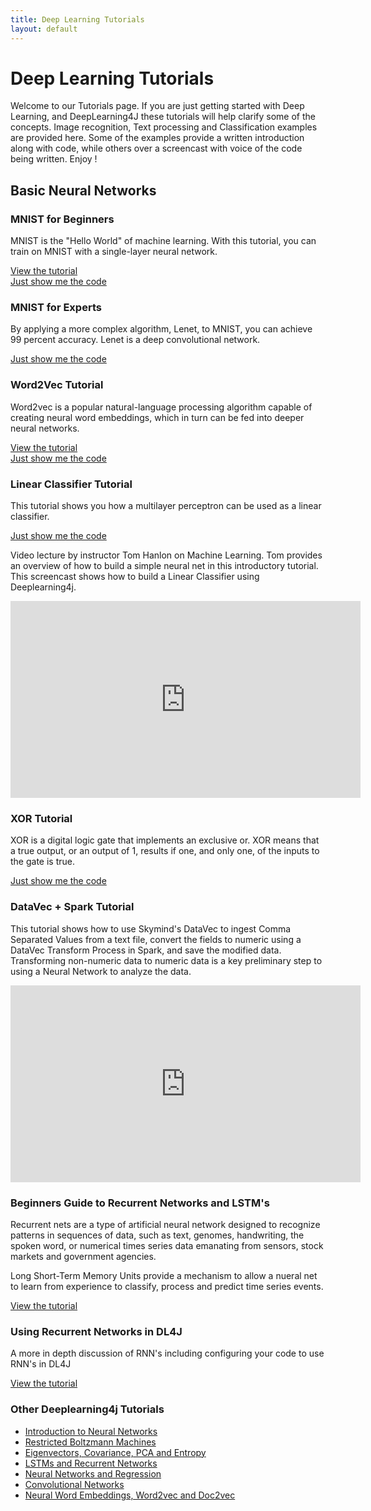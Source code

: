 ```yaml
---
title: Deep Learning Tutorials
layout: default
---
```


# Deep Learning Tutorials

Welcome to our Tutorials page. If you are just getting started with Deep Learning, and DeepLearning4J these tutorials will help clarify some of the concepts. Image recognition, Text processing and Classification examples are provided here. Some of the examples provide a written introduction along with code, while others over a screencast with voice of the code being written. Enjoy !

## Basic Neural Networks

### MNIST for Beginners

MNIST is the "Hello World" of machine learning. With this tutorial, you can train on MNIST with a single-layer neural network.

[View the tutorial](http://deeplearning4j.org/mnist-for-beginners.html)<br>
[Just show me the code](https://github.com/deeplearning4j/dl4j-examples/blob/master/dl4j-examples/src/main/java/org/deeplearning4j/examples/feedforward/mnist/MLPMnistSingleLayerExample.java)

### MNIST for Experts

By applying a more complex algorithm, Lenet, to MNIST, you can achieve 99 percent accuracy. Lenet is a deep convolutional network.

[Just show me the code](https://github.com/deeplearning4j/dl4j-examples/blob/master/dl4j-examples/src/main/java/org/deeplearning4j/examples/convolution/LenetMnistExample.java)

### Word2Vec Tutorial

Word2vec is a popular natural-language processing algorithm capable of creating neural word embeddings, which in turn can be fed into deeper neural networks. 

[View the tutorial](./word2vec)<br>
[Just show me the code](https://github.com/deeplearning4j/dl4j-examples/blob/master/dl4j-examples/src/main/java/org/deeplearning4j/examples/nlp/word2vec/Word2VecRawTextExample.java)

### Linear Classifier Tutorial

This tutorial shows you how a multilayer perceptron can be used as a linear classifier. 

[Just show me the code](https://github.com/deeplearning4j/dl4j-examples/blob/master/dl4j-examples/src/main/java/org/deeplearning4j/examples/feedforward/classification/MLPClassifierLinear.java)

Video lecture by instructor Tom Hanlon on Machine Learning. Tom provides an overview of how to build a simple neural net in this introductory tutorial. This screencast shows how to build a Linear Classifier using Deeplearning4j.

<iframe width="560" height="315" src="https://www.youtube.com/embed/BN_g2t0ykxg" frameborder="0" allowfullscreen></iframe>

### XOR Tutorial

XOR is a digital logic gate that implements an exclusive or. XOR means that a true output, or an output of 1, results if one, and only one, of the inputs to the gate is true.

[Just show me the code](https://github.com/deeplearning4j/dl4j-examples/blob/master/dl4j-examples/src/main/java/org/deeplearning4j/examples/feedforward/xor/XorExample.java)

### DataVec + Spark Tutorial

This tutorial shows how to use Skymind's DataVec to ingest Comma Separated Values from a text file, convert the fields to numeric using a DataVec Transform Process in Spark, and save the modified data. Transforming non-numeric data to numeric data is a key preliminary step to using a Neural Network to analyze the data.

<iframe width="560" height="315" src="https://www.youtube.com/embed/L5DtC8_4F-c" frameborder="0" allowfullscreen></iframe>

### Beginners Guide to Recurrent Networks and LSTM's

Recurrent nets are a type of artificial neural network designed to recognize patterns in sequences of data, such as text, genomes, handwriting, the spoken word, or numerical times series data emanating from sensors, stock markets and government agencies.

Long Short-Term Memory Units provide a mechanism to allow a nueral net to learn from experience to classify, process and predict time series events.

[View the tutorial](https://deeplearning4j.org/lstm.html)

### Using Recurrent Networks in DL4J

A more in depth discussion of RNN's including configuring your code to use RNN's in DL4J

[View the tutorial](http://deeplearning4j.org/usingrnns)


### <a name="beginner">Other Deeplearning4j Tutorials</a>

* [Introduction to Neural Networks](./neuralnet-overview)
* [Restricted Boltzmann Machines](./restrictedboltzmannmachine)
* [Eigenvectors, Covariance, PCA and Entropy](./eigenvector)
* [LSTMs and Recurrent Networks](./lstm)
* [Neural Networks and Regression](./linear-regression)
* [Convolutional Networks](./convolutionalnets)
* [Neural Word Embeddings, Word2vec and Doc2vec](./word2vec)
